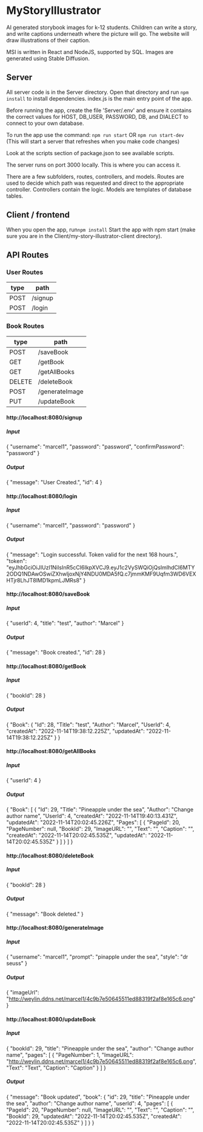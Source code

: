 # MyStoryIllustrator

AI generated storybook images for k-12 students. Children can write a story, and write captions underneath where the picture will go. The website will draw illustrations of their caption.

MSI is written in React and NodeJS, supported by SQL. Images are generated using Stable Diffusion.

## Server

All server code is in the Server directory. Open that directory and run `npm install` to install dependencies.
index.js is the main entry point of the app.

Before running the app, create the file 'Server/.env' and ensure it contains the correct values for HOST, DB_USER, PASSWORD, DB, and DIALECT to connect to your own database.

To run the app use the command:
`npm run start` OR
`npm run start-dev` (This will start a server that refreshes when you make code changes)

Look at the scripts section of package.json to see available scripts.

The server runs on port 3000 locally. This is where you can access it.

There are a few subfolders, routes, controllers, and models. Routes are used to decide which path was requested and direct to the appropriate controller. Controllers contain the logic. Models are templates of database tables.

## Client / frontend

When you open the app, run`npm install`
Start the app with npm start (make sure you are in the Client/my-story-illustrator-client directory).

## API Routes
### User Routes
|type|path|
|-|-|
|POST|/signup|
|POST|/login|
### Book Routes
|type|path|
|-|-|
|POST|/saveBook|
|GET|/getBook|
|GET|/getAllBooks|
|DELETE|/deleteBook|
|POST|/generateImage|
|PUT|/updateBook|
#### http://localhost:8080/signup
##### Input
{
    "username": "marcel1",
    "password": "password",
    "confirmPassword": "password"
}
##### Output
{
    "message": "User Created.",
    "id": 4
}

#### http://localhost:8080/login
##### Input
{
    "username": "marcel1",
    "password": "password"
}
##### Output
{
    "message": "Login successful. Token valid for the next 168 hours.",
    "token": "eyJhbGciOiJIUzI1NiIsInR5cCI6IkpXVCJ9.eyJ1c2VySWQiOjQsImlhdCI6MTY2ODQ1NDAwOSwiZXhwIjoxNjY4NDU0MDA5fQ.c7jmmKMF9Uqfm3WD6VEXHTjr8LhJT8lMD1kpmLJMRs8"
}

#### http://localhost:8080/saveBook
##### Input
{
    "userId": 4,
    "title": "test",
    "author": "Marcel"
}
##### Output
{
    "message": "Book created.",
    "id": 28
}

#### http://localhost:8080/getBook
##### Input
{
    "bookId": 28
}
##### Output
{
    "Book": {
        "Id": 28,
        "Title": "test",
        "Author": "Marcel",
        "UserId": 4,
        "createdAt": "2022-11-14T19:38:12.225Z",
        "updatedAt": "2022-11-14T19:38:12.225Z"
    }
}

#### http://localhost:8080/getAllBooks
##### Input
{
    "userId": 4
}
##### Output
{
    "Book": [
        {
            "Id": 29,
            "Title": "Pineapple under the sea",
            "Author": "Change author name",
            "UserId": 4,
            "createdAt": "2022-11-14T19:40:13.431Z",
            "updatedAt": "2022-11-14T20:02:45.226Z",
            "Pages": [
                {
                    "PageId": 20,
                    "PageNumber": null,
                    "BookId": 29,
                    "ImageURL": "",
                    "Text": "",
                    "Caption": "",
                    "createdAt": "2022-11-14T20:02:45.535Z",
                    "updatedAt": "2022-11-14T20:02:45.535Z"
                }
            ]
        }
    ]
}

#### http://localhost:8080/deleteBook
##### Input
{
    "bookId": 28
}
##### Output
{
    "message": "Book deleted."
}

#### http://localhost:8080/generateImage
##### Input
{
    "username": "marcel1",
    "prompt": "pinapple under the sea",
    "style": "dr seuss"
}
##### Output
{
    "imageUrl": "http://weylin.ddns.net/marcel1/4c9b7e50645511ed88319f2af8e165c6.png"
}

#### http://localhost:8080/updateBook
##### Input
{
    "bookId": 29,
    "title": "Pineapple under the sea",
    "author": "Change author name",
    "pages": [
        {
            "PageNumber": 1,
            "ImageURL": "http://weylin.ddns.net/marcel1/4c9b7e50645511ed88319f2af8e165c6.png",
            "Text": "Text",
            "Caption": "Caption"
        }
    ]
}
##### Output
{
    "message": "Book updated",
    "book": {
        "id": 29,
        "title": "Pineapple under the sea",
        "author": "Change author name",
        "userId": 4,
        "pages": [
            {
                "PageId": 20,
                "PageNumber": null,
                "ImageURL": "",
                "Text": "",
                "Caption": "",
                "BookId": 29,
                "updatedAt": "2022-11-14T20:02:45.535Z",
                "createdAt": "2022-11-14T20:02:45.535Z"
            }
        ]
    }
}
